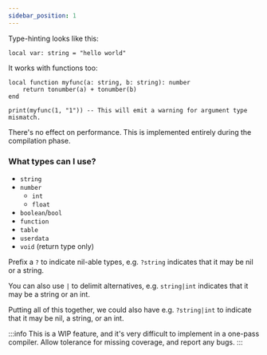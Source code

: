 ```yaml
---
sidebar_position: 1
---
```

Type-hinting looks like this:
```pluto showLineNumbers
local var: string = "hello world"
```
It works with functions too:
```pluto showLineNumbers
local function myfunc(a: string, b: string): number
    return tonumber(a) + tonumber(b)
end

print(myfunc(1, "1")) -- This will emit a warning for argument type mismatch.
```
There's no effect on performance. This is implemented entirely during the compilation phase.
### What types can I use?
- `string`
- `number`
  - `int`
  - `float`
- `boolean`/`bool`
- `function`
- `table`
- `userdata`
- `void` (return type only)

Prefix a `?` to indicate nil-able types, e.g. `?string` indicates that it may be nil or a string.

You can also use `|` to delimit alternatives, e.g. `string|int` indicates that it may be a string or an int.

Putting all of this together, we could also have e.g. `?string|int` to indicate that it may be nil, a string, or an int.

:::info
This is a WIP feature, and it's very difficult to implement in a one-pass compiler. Allow tolerance for missing coverage, and report any bugs.
:::